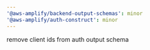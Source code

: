 ```yaml
---
'@aws-amplify/backend-output-schemas': minor
'@aws-amplify/auth-construct': minor
---
```


remove client ids from auth output schema
